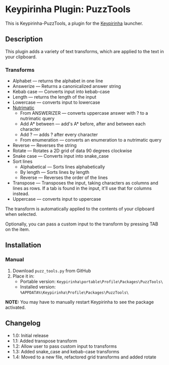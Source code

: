 # Keypirinha Plugin: PuzzTools

This is Keypirinha-PuzzTools, a plugin for the [Keypirinha](http://keypirinha.com) launcher.

## Description

This plugin adds a variety of text transforms, which are applied to the text in your clipboard.

### Transforms

- Alphabet — returns the alphabet in one line
- Answerize — Returns a canonicalized answer string
- Kebab case — Converts input into kebab-case
- Length — returns the length of the input
- Lowercase — converts input to lowercase
- [Nutrimatic](https://nutrimatic.org/)
  - From ANSWERIZER — converts uppercase answer with ? to a nutrimatic query
  - Add A\* between — add's A\* before, after and between each character
  - Add ? — adds ? after every character
  - From enumeration — converts an enumeration to a nutrimatic query
- Reverse — Reverses the string
- Rotate — Rotates a 2D grid of data 90 degrees clockwise
- Snake case — Converts input into snake_case
- Sort lines
  - Alphabetical — Sorts lines alphabetically
  - By length — Sorts lines by length
  - Reverse — Reverses the order of the lines
- Transpose — Transposes the input, taking characters as columns and lines as rows.
  If a tab is found in the input, it'll use that for columns instead.
- Uppercase — converts input to uppercase

The transform is automatically applied to the contents of your clipboard when selected.

Optionally, you can pass a custom input to the transform by pressing TAB on the item.

## Installation

### Manual

1. Download `puzz_tools.py` from GitHub
1. Place it in:
   - Portable version: `Keypirinha\portable\Profile\Packages\PuzzTools\`
   - Installed version: `%APPDATA%\Keypirinha\Profile\Packages\PuzzTools\`

**NOTE:** You may have to manually restart Keypirinha to see the package activated.

## Changelog

- 1.0: Initial release
- 1.1: Added transpose transform
- 1.2: Allow user to pass custom input to transforms
- 1.3: Added snake_case and kebab-case transforms
- 1.4: Moved to a new file, refactored grid transforms and added rotate